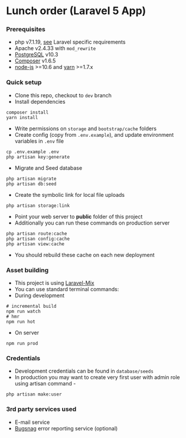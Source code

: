 # Lunch order (Laravel 5 App)

### Prerequisites 
* php v7.1.19, [see](https://laravel.com/docs/installation) Laravel specific requirements
* Apache v2.4.33 with ```mod_rewrite```
* [PostgreSQL](https://www.postgresql.org/) v10.3
* [Composer](https://getcomposer.org) v1.6.5
* [node-js](https://github.com/creationix/nvm) >=10.6 and [yarn](https://yarnpkg.com/en/) >=1.7.x

### Quick setup 
* Clone this repo, checkout to ```dev``` branch
* Install dependencies
```
composer install
yarn install
```
* Write permissions on ```storage``` and ```bootstrap/cache``` folders
* Create config (copy from ```.env.example```), and update environment variables in ```.env``` file
```
cp .env.example .env
php artisan key:generate
```
* Migrate and Seed database
```
php artisan migrate
php artisan db:seed
```
* Create the symbolic link for local file uploads
```
php artisan storage:link
```
* Point your web server to **public** folder of this project
* Additionally you can run these commands on production server
```
php artisan route:cache
php artisan config:cache
php artisan view:cache
```
* You should rebuild these cache on each new deployment


### Asset building
* This project is using [Laravel-Mix](https://github.com/JeffreyWay/laravel-mix)
* You can use standard terminal commands:
* During development
```
# incremental build
npm run watch
# hmr
npm run hot
```
* On server
```
npm run prod
```

### Credentials
* Development credentials can be found in `database/seeds`
* In production you may want to create very first user with admin role using artisan command -
```
php artisan make:user
```

### 3rd party services used
* E-mail service
* [Bugsnag](https://www.bugsnag.com/) error reporting service (optional)
